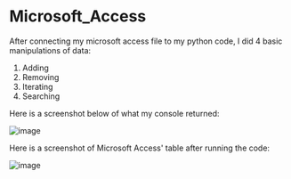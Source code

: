 # Microsoft_Access
After connecting my microsoft access file to my python code, I did 4 basic manipulations of data:
1) Adding
2) Removing
3) Iterating
4) Searching

Here is a screenshot below of what my console returned:

![image](https://github.com/CharlesCastelot/Microsoft_Access/assets/89413211/ae03dac2-f52a-4f60-a1df-4ea2d77b5f41)


Here is a screenshot of Microsoft Access' table after running the code:

![image](https://github.com/CharlesCastelot/Microsoft_Access/assets/89413211/e388dd38-d207-41b5-81ad-5ed2c22ef9d1)
